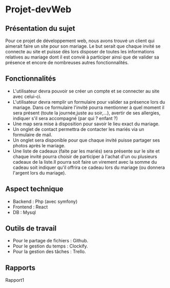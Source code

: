 # Projet-devWeb

## Présentation du sujet
Pour ce projet de développement web, nous avons trouvé un client qui aimerait faire un site pour son mariage. Le but serait que chaque invité se connecte au site et puisse dès lors disposer de toutes les informations relatives au mariage dont il est convié à participer ainsi que de valider sa présence et encore de nombreuses autres fonctionnalités.

 ## Fonctionnalités
 - L'utilisateur devra pouvoir se créer un compte et se connecter au site avec celui-ci.
 - L'utilisateur devra remplir un formulaire pour valider sa présence lors du mariage. Dans ce formulaire l'invité pourra mentionner à quel moment il sera présent (toute la journée,juste au soir,...), avertir de ses allergies, indiquer s'il sera accompagné (par qui ? enfant ?)
 - Une map sera mise à disposition pour savoir le lieu exact du mariage.
 - Un onglet de contact permettra de contacter les mariés via un formulaire de mail.
 - Un onglet sera disponible pour que chaque invité puisse partager ses photos après le mariage.
 - Une liste de cadeaux (faite par les mariés) sera présente sur le site et chaque invité pourra choisir de participer à l'achat d'un ou      plusieurs cadeaux de la liste.Il pourra soit faire un virement avec la somme du cadeau soit indiquer qu'il offrira ce cadeau lors du        mariage (ou donnera l'argent lors du mariage).
  
  ## Aspect technique
  - Backend : Php (avec symfony)
  - Frontend : React
  - DB : Mysql
  
  ## Outils de travail
  - Pour le partage de fichiers : Github.
  - Pour le gestion du temps : Clockify.
  - Pour la gestion des tâches : Trello.
  
  ## Rapports 
  Rapport1
  
 
 
